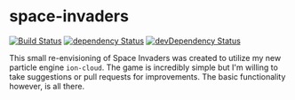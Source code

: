 space-invaders
===================

[![Build Status](https://travis-ci.org/NathanielInman/space-invaders.svg?branch=master)](https://travis-ci.org/NathanielInman/space-invaders) [![dependency Status](https://david-dm.org/NathanielInman/space-invaders/status.svg?style=flat)](https://david-dm.org/NathanielInman/space-invaders) [![devDependency Status](https://david-dm.org/NathanielInman/space-invaders/dev-status.svg?style=flat)](https://david-dm.org/NathanielInman/space-invaders#info=devDependencies)

This small re-envisioning of Space Invaders was created to utilize my new particle engine `ion-cloud`. The game is incredibly simple but I'm willing to take suggestions or pull requests for improvements. The basic functionality however, is all there.
